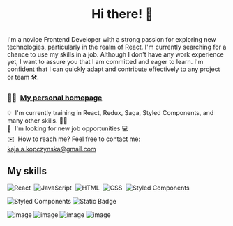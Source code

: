 <div>
  <ul align="center">
    <summary><h1 style="display: inline-block">Hi there! 👋</h1></summary>
  </ul>
</div>

I'm a novice Frontend Developer with a strong passion for exploring new technologies, particularly in the realm of React. I'm currently searching for a chance to use my skills in a job. Although I don't have any work experience yet, I want to assure you that I am committed and eager to learn. I'm confident that I can quickly adapt and contribute effectively to any project or team 🛠️.

### 👩‍💻 &nbsp;[My personal homepage](https://kajakopczynska.github.io/personal-homepage/)

💡 &nbsp;I'm currently training in React, Redux, Saga, Styled Components, and many other skills. 💪💪\
🤝 &nbsp;I'm looking for new job opportunities 💻\
✉️ &nbsp;How to reach me? Feel free to contact me: kaja.a.kopczynska@gmail.com

## My skills

![React](https://img.shields.io/badge/-React-05122A?style=flat&logo=react)&nbsp;
![JavaScript](https://img.shields.io/badge/-JavaScript-05122A?style=flat&logo=javascript)&nbsp;
![HTML](https://img.shields.io/badge/-HTML-05122A?style=flat&logo=HTML5)&nbsp;
![CSS](https://img.shields.io/badge/-CSS-05122A?style=flat&logo=CSS3&logoColor=1572B6)&nbsp;
![Styled Components](https://img.shields.io/badge/-Styled%20Components-05122A?style=flat&logo=styledcomponents)&nbsp;

![Styled Components](https://img.shields.io/badge/-Redux-05122A?style=flat&logo=redux)
![Static Badge](https://img.shields.io/badge/:badgeContent?logo=redux&label=Redux)


![image](https://user-images.githubusercontent.com/123166327/233979930-fc0b09b1-f059-4844-988a-cddd5b974c7b.png)
![image](https://user-images.githubusercontent.com/123166327/233977961-661ac317-95e0-44b3-b860-337762813e02.png)
![image](https://user-images.githubusercontent.com/123166327/233978458-829982a8-ec33-4a48-b28c-794500d2891b.png)
![image](https://user-images.githubusercontent.com/123166327/233978756-c17b22e2-f0d1-4222-b02f-9fcca1b8b520.png)





